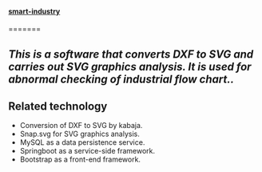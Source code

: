 #### [smart-industry](https://github.com/git-simm/smart-industry)
=======
## *This is a software that converts DXF to SVG and carries out SVG graphics analysis. It is used for abnormal checking of industrial flow chart..*

Related technology
---

* Conversion of DXF to SVG by kabaja.  
* Snap.svg for SVG graphics analysis.  
* MySQL as a data persistence service.  
* Springboot as a service-side framework.
* Bootstrap as a front-end framework.
